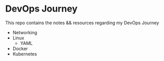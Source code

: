 # DevOps Journey


This repo contains the notes && resources regarding my DevOps Journey

- Networking
- Linux
  - YAML
 - Docker
 - Kubernetes
